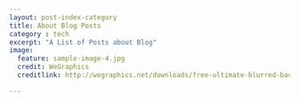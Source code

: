 ```yaml
---
layout: post-index-category
title: About Blog Posts
category : tech
excerpt: "A List of Posts about Blog"
image:
  feature: sample-image-4.jpg
  credit: WeGraphics
  creditlink: http://wegraphics.net/downloads/free-ultimate-blurred-background-pack/

---
```

